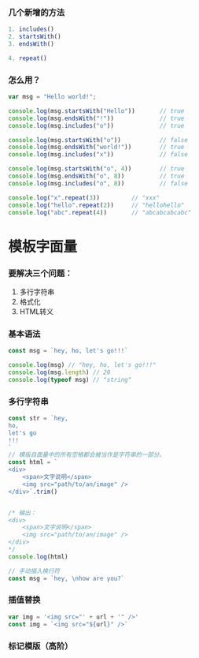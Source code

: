 ### 几个新增的方法

```javascript
1. includes()
2. startsWith()
3. endsWith()
```
```javascript
4. repeat()
```

### 怎么用？

```javascript
var msg = "Hello world!";

console.log(msg.startsWith("Hello"))       // true
console.log(msg.endsWith("!"))             // true
console.log(msg.includes("o"))             // true

console.log(msg.startsWith("o"))           // false
console.log(msg.endsWith("world!"))        // true
console.log(msg.includes("x"))             // false

console.log(msg.startsWith("o", 4))        // true
console.log(msg.endsWith("o", 8))          // true
console.log(msg.includes("o", 8))          // false
```
```javascript
console.log("x".repeat(3))         // "xxx"
console.log("hello".repeat(2))     // "hellohello"
console.log("abc".repeat(4))       // "abcabcabcabc"
```

# 模板字面量

### 要解决三个问题：
1. 多行字符串
2. 格式化
3. HTML转义

### 基本语法
```javascript
const msg = `hey, ho, let's go!!!`

console.log(msg) // "hey, ho, let's go!!!"
console.log(msg.length) // 20
console.log(typeof msg) // "string"
```

### 多行字符串
```javascript
const str = `hey,
ho,
let's go
!!!
`
// 模版自面量中的所有空格都会被当作是字符串的一部分。
const html = `
<div>
    <span>文字说明</span>
    <img src="path/to/an/image" />
</div>`.trim()


/* 输出：
<div>
    <span>文字说明</span>
    <img src="path/to/an/image" />
</div>
*/
console.log(html)

// 手动插入换行符
const msg = `hey, \nhow are you?`
```

### 插值替换
```javascript
var img = '<img src="' + url + '" />'
const img = `<img src="${url}" />`
```

### 标记模版（高阶）
